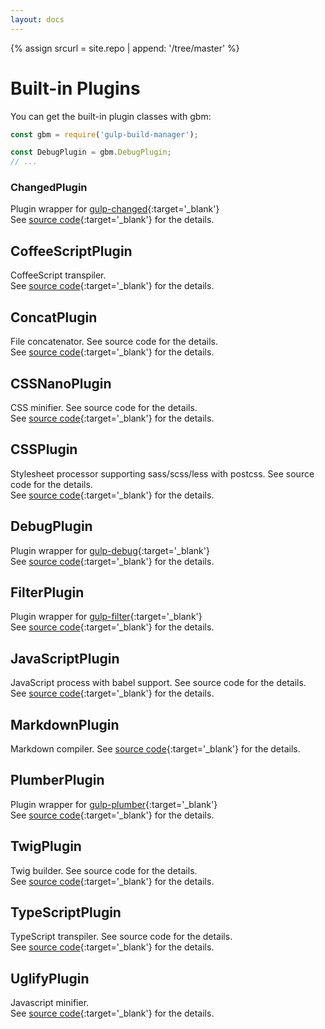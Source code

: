```yaml
---
layout: docs
---
```

{% assign srcurl = site.repo | append: '/tree/master' %}

# Built-in Plugins
You can get the built-in plugin classes with gbm:
```javascript
const gbm = require('gulp-build-manager');

const DebugPlugin = gbm.DebugPlugin;
// ...
```

### ChangedPlugin
Plugin wrapper for [gulp-changed](https://github.com/sindresorhus/gulp-changed){:target='_blank'}<br>
See [source code]({{srcurl}}/src/plugins/ChangedPlugin.js){:target='_blank'} for the details.

## CoffeeScriptPlugin
CoffeeScript transpiler.<br>
See [source code]({{srcurl}}/src/plugins/CoffeeScriptPlugin.js){:target='_blank'} for the details.

## ConcatPlugin
File concatenator. See source code for the details.<br>
See [source code]({{srcurl}}/src/plugins/ConcatPlugin.js){:target='_blank'} for the details.

## CSSNanoPlugin
CSS minifier. See source code for the details.<br>
See [source code]({{srcurl}}/src/plugins/CSSNanoPlugin.js){:target='_blank'} for the details.

## CSSPlugin
Stylesheet processor supporting sass/scss/less with postcss. See source code for the details.<br>
See [source code]({{srcurl}}/src/plugins/CSSPlugin.js){:target='_blank'} for the details.

## DebugPlugin
Plugin wrapper for [gulp-debug](https://github.com/sindresorhus/gulp-debug){:target='_blank'}<br>
See [source code]({{srcurl}}/src/plugins/DebugPlugin.js){:target='_blank'} for the details.

## FilterPlugin
Plugin wrapper for [gulp-filter](https://github.com/sindresorhus/gulp-filter){:target='_blank'}<br>
See [source code]({{srcurl}}/src/plugins/FilterPlugin.js){:target='_blank'} for the details.

## JavaScriptPlugin
JavaScript process with babel support. See source code for the details.<br>
See [source code]({{srcurl}}/src/plugins/JavaScriptPlugin.js){:target='_blank'} for the details.

## MarkdownPlugin
Markdown compiler.
See [source code]({{srcurl}}/src/plugins/MarkdownPlugin.js){:target='_blank'} for the details.

## PlumberPlugin
Plugin wrapper for [gulp-plumber](https://github.com/floatdrop/gulp-plumber){:target='_blank'}<br>
See [source code]({{srcurl}}/src/plugins/PlumberPlugin.js){:target='_blank'} for the details.

## TwigPlugin
Twig builder. See source code for the details.<br>
See [source code]({{srcurl}}/src/plugins/TwigPlugin.js){:target='_blank'} for the details.

## TypeScriptPlugin
TypeScript transpiler. See source code for the details.<br>
See [source code]({{srcurl}}/src/plugins/TypeScriptPlugin.js){:target='_blank'} for the details.

## UglifyPlugin
Javascript minifier.<br>
See [source code]({{srcurl}}/src/plugins/UglifyPlugin.js){:target='_blank'} for the details.

